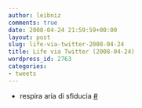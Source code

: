 ```yaml
---
author: leibniz
comments: true
date: 2008-04-24 21:59:59+00:00
layout: post
slug: life-via-twitter-2008-04-24
title: Life via Twitter (2008-04-24)
wordpress_id: 2763
categories:
- tweets
---
```



	
  * respira aria di sfiducia [#](http://twitter.com/leibniz/statuses/795728085)


